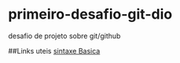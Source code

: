 # primeiro-desafio-git-dio
desafio de projeto sobre git/github

##Links uteis
[sintaxe  Basica](https://www.markdownguide.org/)
